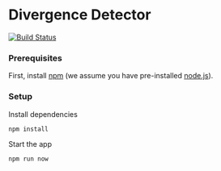 # Divergence Detector

[![Build Status](https://travis-ci.org/karthikb/test.svg?branch=master)](https://travis-ci.org/karthikb/test)

### Prerequisites

First, install [npm](https://www.npmjs.com) (we assume you have pre-installed [node.js](https://nodejs.org)).

### Setup

Install dependencies

    npm install

Start the app

    npm run now
